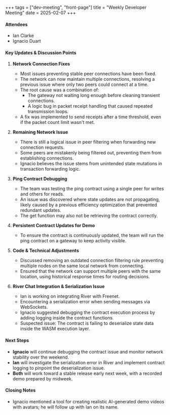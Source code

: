 +++
tags = ["dev-meeting", "front-page"]
title = "Weekly Developer Meeting" 
date = 2025-02-07
+++

#### **Attendees**

- Ian Clarke
- Ignacio Duart

#### **Key Updates & Discussion Points**

1. **Network Connection Fixes**

   - Most issues preventing stable peer connections have been fixed.
   - The network can now maintain multiple connections, resolving a previous issue where only two
     peers could connect at a time.
   - The root cause was a combination of:
     - The gateway not waiting long enough before cleaning transient connections.
     - A logic bug in packet receipt handling that caused repeated transmission loops.
   - A fix was implemented to send receipts after a time threshold, even if the packet count limit
     wasn't met.

2. **Remaining Network Issue**

   - There is still a logical issue in peer filtering when forwarding new connection requests.
   - Some peers are mistakenly being filtered out, preventing them from establishing connections.
   - Ignacio believes the issue stems from unintended state mutations in transaction forwarding
     logic.

3. **Ping Contract Debugging**

   - The team was testing the ping contract using a single peer for writes and others for reads.
   - An issue was discovered where state updates are not propagating, likely caused by a previous
     efficiency optimization that prevented redundant updates.
   - The get function may also not be retrieving the contract correctly.

4. **Persistent Contract Updates for Demo**

   - To ensure the contract is continuously updated, the team will run the ping contract on a
     gateway to keep activity visible.

5. **Code & Technical Adjustments**

   - Discussed removing an outdated connection filtering rule preventing multiple nodes on the same
     local network from connecting.
   - Ensured that the network can support multiple peers with the same location, using historical
     response times for routing decisions.

6. **River Chat Integration & Serialization Issue**
   - Ian is working on integrating River with Freenet.
   - Encountering a serialization error when sending messages via WebSockets.
   - Ignacio suggested debugging the contract execution process by adding logging inside the
     contract functions.
   - Suspected issue: The contract is failing to deserialize state data inside the WASM execution
     layer.

#### **Next Steps**

- **Ignacio** will continue debugging the contract issue and monitor network stability over the
  weekend.
- **Ian** will investigate the serialization error in River and implement contract logging to
  pinpoint the deserialization issue.
- **Both** will work toward a stable release early next week, with a recorded demo prepared by
  midweek.

#### **Closing Notes**

- Ignacio mentioned a tool for creating realistic AI-generated demo videos with avatars; he will
  follow up with Ian on its name.
